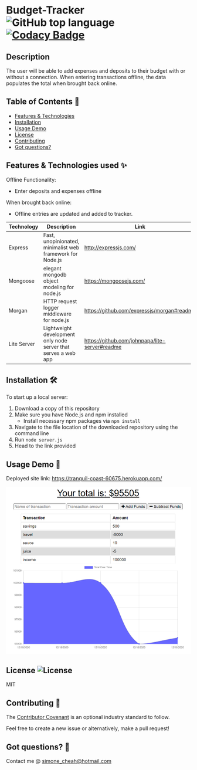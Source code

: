 # Budget-Tracker ![GitHub top language](https://img.shields.io/github/languages/top/smcheah/Budget-Tracker) [![Codacy Badge](https://app.codacy.com/project/badge/Grade/a7b56082b7bd43319dd374cd5c419e0c)](https://www.codacy.com/gh/smcheah/Budget-Tracker/dashboard?utm_source=github.com&utm_medium=referral&utm_content=smcheah/Budget-Tracker&utm_campaign=Badge_Grade)

## Description <!-- omit in toc -->

The user will be able to add expenses and deposits to their budget with or without a connection. When entering transactions offline, the data populates the total when brought back online.

## Table of Contents :paperclip:

-   [Features & Technologies](#features--technologies-used-sparkles)
-   [Installation](#installation-hammer_and_wrench)
-   [Usage Demo](#usage-demo-gift)
-   [License](#license-)
-   [Contributing](#contributing-clinking_glasses)
-   [Got questions?](#got-questions-thinking)

## Features & Technologies used :sparkles:

Offline Functionality:

-   Enter deposits and expenses offline

When brought back online:

-   Offline entries are updated and added to tracker.

| Technology  | Description                                                    | Link                                           |
| ----------- | -------------------------------------------------------------- | ---------------------------------------------- |
| Express     | Fast, unopinionated, minimalist web framework for Node.js      | http://expressjs.com/                          |
| Mongoose    | elegant mongodb object modeling for node.js                    | https://mongoosejs.com/                        |
| Morgan      | HTTP request logger middleware for node.js                     | https://github.com/expressjs/morgan#readme     |
| Lite Server | Lightweight development only node server that serves a web app | https://github.com/johnpapa/lite-server#readme |

## Installation :hammer_and_wrench:

To start up a local server:

1. Download a copy of this repository
2. Make sure you have Node.js and npm installed
    - Install necessary npm packages via `npm install`
3. Navigate to the file location of the downloaded repository using the command line
4. Run `node server.js`
5. Head to the link provided

## Usage Demo :gift:

Deployed site link: https://tranquil-coast-60675.herokuapp.com/

![demo image](https://github.com/smcheah/Budget-Tracker/blob/main/demo-image.PNG)

## License ![License](https://img.shields.io/github/license/smcheah/Budget-Tracker)

MIT

## Contributing :clinking_glasses:

The [Contributor Covenant](https://www.contributor-covenant.org/) is an optional industry standard to follow.

Feel free to create a new issue or alternatively, make a pull request!

## Got questions? :thinking:

Contact me @ simone_cheah@hotmail.com

